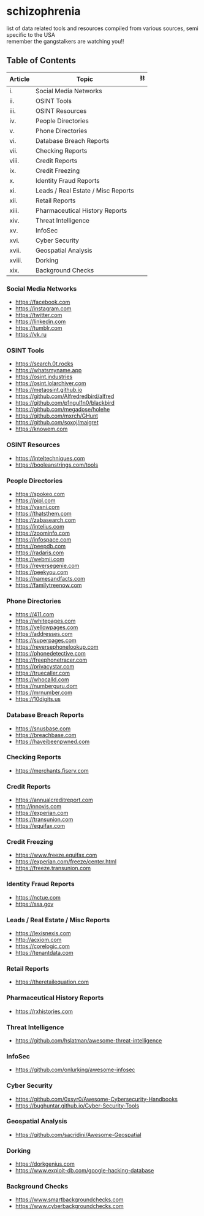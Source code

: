 # schizophrenia
list of data related tools and resources compiled from various sources, semi specific to the USA  
remember the gangstalkers are watching you!!  

## Table of Contents

| Article        | Topic                              | ⛓️ |
|----------------|------------------------------------|----|
| i.             | Social Media Networks              |    |   
| ii.            | OSINT Tools                        |    |   
| iii.           | OSINT Resources                    |    |  
| iv.            | People Directories                 |    |   
| v.             | Phone Directories                  |    |   
| vi.            | Database Breach Reports            |    |   
| vii.           | Checking Reports                   |    |   
| viii.          | Credit Reports                     |    |  
| ix.            | Credit Freezing                    |    |   
| x.             | Identity Fraud Reports             |    |   
| xi.            | Leads / Real Estate / Misc Reports |    |  
| xii.           | Retail Reports                     |    |   
| xiii.          | Pharmaceutical History Reports     |    |   
| xiv.           | Threat Intelligence                |    |   
| xv.            | InfoSec                            |    |   
| xvi.           | Cyber Security                     |    |   
| xvii.          | Geospatial Analysis                |    |   
| xviii.         | Dorking                            |    |   
| xix.           | Background Checks                  |    | 

### Social Media Networks  

- https://facebook.com
- https://instagram.com
- https://twitter.com
- https://linkedin.com
- https://tumblr.com
- https://vk.ru

### OSINT Tools  
  
- https://search.0t.rocks
- https://whatsmyname.app
- https://osint.industries
- https://osint.lolarchiver.com
- https://metaosint.github.io
- https://github.com/Alfredredbird/alfred
- https://github.com/p1ngul1n0/blackbird
- https://github.com/megadose/holehe
- https://github.com/mxrch/GHunt
- https://github.com/soxoj/maigret
- https://knowem.com

### OSINT Resources

- https://inteltechniques.com
- https://booleanstrings.com/tools
 
### People Directories  

- https://spokeo.com
- https://pipl.com
- https://yasni.com
- https://thatsthem.com
- https://zabasearch.com
- https://intelius.com
- https://zoominfo.com
- https://infospace.com
- https://peepdb.com
- https://radaris.com
- https://webmii.com
- https://reversegenie.com
- https://peekyou.com
- https://namesandfacts.com
- https://familytreenow.com

### Phone Directories  

- https://411.com
- https://whitepages.com
- https://yellowpages.com
- https://addresses.com
- https://superpages.com
- https://reversephonelookup.com
- https://phonedetective.com
- https://freephonetracer.com
- https://privacystar.com
- https://truecaller.com
- https://whocalld.com
- https://numberguru.dom
- https://mrnumber.com
- https://10digits.us

### Database Breach Reports

- https://snusbase.com
- https://breachbase.com
- https://haveibeenpwned.com

### Checking Reports

- https://merchants.fiserv.com

### Credit Reports  

- https://annualcreditreport.com
- http://innovis.com
- https://experian.com
- https://transunion.com
- https://equifax.com

### Credit Freezing

- https://www.freeze.equifax.com
- https://experian.com/freeze/center.html
- https://freeze.transunion.com

### Identity Fraud Reports

- https://nctue.com
- https://ssa.gov

### Leads / Real Estate / Misc Reports  

- https://lexisnexis.com
- http://acxiom.com
- https://corelogic.com
- https://tenantdata.com

### Retail Reports

- https://theretailequation.com

### Pharmaceutical History Reports

- https://rxhistories.com

### Threat Intelligence 

- https://github.com/hslatman/awesome-threat-intelligence

### InfoSec

- https://github.com/onlurking/awesome-infosec

### Cyber Security

- https://github.com/0xsyr0/Awesome-Cybersecurity-Handbooks
- https://bughuntar.github.io/Cyber-Security-Tools

### Geospatial Analysis

- https://github.com/sacridini/Awesome-Geospatial

### Dorking

- https://dorkgenius.com
- https://www.exploit-db.com/google-hacking-database

### Background Checks

- https://www.smartbackgroundchecks.com
- https://www.cyberbackgroundchecks.com
